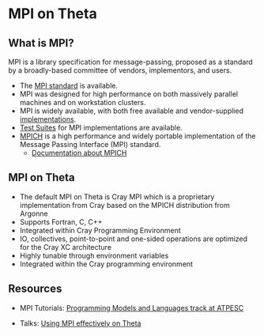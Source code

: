# MPI on Theta

## What is MPI?
MPI is a library specification for message-passing, proposed as a standard by a broadly-based committee of vendors, implementors, and users.

- The [MPI standard](https://www.mcs.anl.gov/research/projects/mpi/standard.html) is available.
- MPI was designed for high performance on both massively parallel machines and on workstation clusters.
- MPI is widely available, with both free available and vendor-supplied [implementations](https://www.mcs.anl.gov/research/projects/mpi/implementations.html).
- [Test Suites](https://www.mcs.anl.gov/research/projects/mpi/mpi-test/tsuite.html) for MPI implementations are available.
- [MPICH](https://www.mpich.org/) is a high performance and widely portable implementation of the Message Passing Interface (MPI) standard.
  - [Documentation about MPICH](https://www.mpich.org/documentation/guides/)

## MPI on Theta
- The default MPI on Theta is Cray MPI which is a proprietary implementation from Cray based on the MPICH distribution from Argonne
- Supports Fortran, C, C++
- Integrated within Cray Programming Environment
- IO, collectives, point-to-point and one-sided operations are optimized for the Cray XC architecture
- Highly tunable through environment variables
- Integrated within the Cray programming environment

## Resources
- MPI Tutorials: [Programming Models and Languages track at ATPESC](https://extremecomputingtraining.anl.gov/sessions/presentation-mpi-for-scalable-computing/)

- Talks: [Using MPI effectively on Theta](https://www.alcf.anl.gov/asset/using-mpi-effectively-theta)
